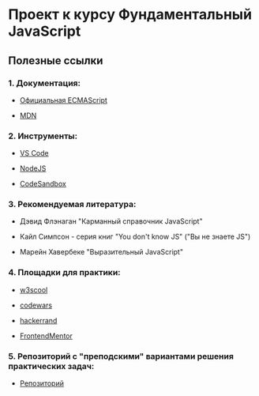 # Проект к курсу Фундаментальный JavaScript

## Полезные ссылки

### 1. Документация:

- [Официальная ECMAScript](https://262.ecma-international.org)

- [MDN](https://developer.mozilla.org/ru/)



### 2. Инструменты:

- [VS Code](https://code.visualstudio.com/)

- [NodeJS](https://nodejs.org/en/)

- [CodeSandbox](https://codesandbox.io/)



### 3. Рекомендуемая литература:

- Дэвид Флэнаган "Карманный справочник JavaScript"

- Кайл Симпсон - серия книг "You don't know JS" ("Вы не знаете JS")

- Марейн Хавербеке "Выразительный JavaScript"



### 4. Площадки для практики:

- [w3scool](https://www.w3schools.com/js/js_exercises.asp)

- [codewars](https://www.codewars.com/)

- [hackerrand](https://www.hackerrank.com/)

- [FrontendMentor](https://www.frontendmentor.io/)



### 5. Репозиторий с "преподскими" вариантами решения практических задач:

- [Репозиторий](https://github.com/michey85/js-fundamenrals-tasks)